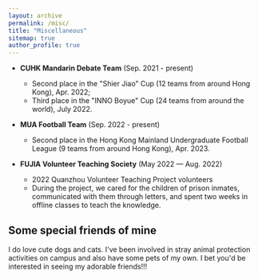 ```yaml
---
layout: archive
permalink: /misc/
title: "Miscellaneous"
sitemap: true
author_profile: true
---
```


* **CUHK Mandarin Debate Team** (Sep. 2021 - present)
  * Second place in the "Shier Jiao" Cup (12 teams from around Hong Kong), Apr. 2022;
  * Third place in the "INNO Boyue" Cup (24 teams from around the world), July 2022.

* **MUA Football Team** (Sep. 2022 - present)
  * Second place in the Hong Kong Mainland Undergraduate Football League (9 teams from around Hong Kong), Apr. 2023.

* **FUJIA Volunteer Teaching Society** (May 2022 — Aug. 2022)
  * 2022 Quanzhou Volunteer Teaching Project volunteers
  * During the project, we cared for the children of prison inmates, communicated with them through letters, and spent two weeks in offline classes to teach the knowledge.

## Some special friends of mine
I do love cute dogs and cats. I've been involved in stray animal protection activities on campus and also have some pets of my own. I bet you'd be interested in seeing my adorable friends!!!

